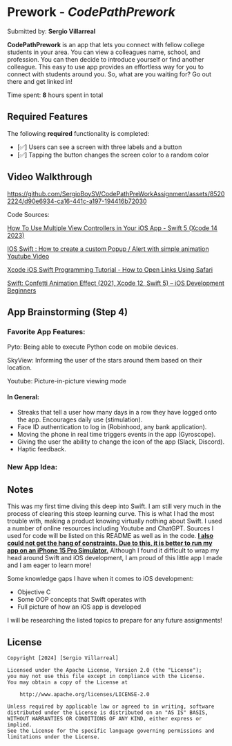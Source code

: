 # Prework - *CodePathPrework*

Submitted by: **Sergio Villarreal**

**CodePathPrework** is an app that lets you connect with fellow college students in your area. You can view a colleagues name, school, and profession. You can then decide to introduce yourself or find another colleague. This easy to use app provides an effortless way for you to connect with students around you. So, what are you waiting for? Go out there and get linked in!

Time spent: **8** hours spent in total

## Required Features

The following **required** functionality is completed:

- [✅] Users can see a screen with three labels and a button
- [✅] Tapping the button changes the screen color to a random color
 
## Video Walkthrough

https://github.com/SergioBoySV/CodePathPreWorkAssignment/assets/85202224/d90e6934-ca16-441c-a197-194416b72030

Code Sources:

[How To Use Multiple View Controllers in Your iOS App - Swift 5 (Xcode 14 2023)](https://www.youtube.com/watch?v=AiKBxiHdFYo)

[IOS Swift : How to create a custom Popup / Alert with simple animation Youtube Video](https://www.youtube.com/watch?v=vtSVY2RrDGM)

[Xcode iOS Swift Programming Tutorial - How to Open Links Using Safari](https://www.youtube.com/watch?v=Epb_ZZBFZIs)

[Swift: Confetti Animation Effect (2021, Xcode 12, Swift 5) – iOS Development Beginners](https://www.youtube.com/watch?v=YosPD7eFvcE)

## App Brainstorming (Step 4)

### Favorite App Features:
Pyto: Being able to execute Python code on mobile devices.

SkyView: Informing the user of the stars around them based on their location.

Youtube: Picture-in-picture viewing mode

#### In General:
- Streaks that tell a user how many days in a row they have logged onto the app. Encourages daily use (stimulation).
- Face ID authentication to log in (Robinhood, any bank application).
- Moving the phone in real time triggers events in the app (Gyroscope).
- Giving the user the ability to change the icon of the app (Slack, Discord).
- Haptic feedback.

### New App Idea:


## Notes

This was my first time diving this deep into Swift. I am still very much in the process of clearing this steep learning curve. This is what I had the most trouble with, making a product knowing virtually nothing about Swift. I used a number of online resources including Youtube and ChatGPT. Sources I used for code will be listed on this README as well as in the code. <ins>**I also could not get the hang of constraints. Due to this, it is better to run my app on an iPhone 15 Pro Simulator.**</ins> Although I found it difficult to wrap my head around Swift and iOS development, I am proud of this little app I made and I am eager to learn more! 

Some knowledge gaps I have when it comes to iOS development:
- Objective C
- Some OOP concepts that Swift operates with
- Full picture of how an iOS app is developed

I will be researching the listed topics to prepare for any future assignments!

## License

    Copyright [2024] [Sergio Villarreal]

    Licensed under the Apache License, Version 2.0 (the "License");
    you may not use this file except in compliance with the License.
    You may obtain a copy of the License at

        http://www.apache.org/licenses/LICENSE-2.0

    Unless required by applicable law or agreed to in writing, software
    distributed under the License is distributed on an "AS IS" BASIS,
    WITHOUT WARRANTIES OR CONDITIONS OF ANY KIND, either express or implied.
    See the License for the specific language governing permissions and
    limitations under the License.
